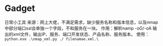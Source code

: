 # Gadget
日常小工具
来源：网上大佬，不满足需求，缺少服务名称和版本信息，以及nmap中部分端口ssl会单独一个字段，不和服务在一块。
作用：解析namp -oG/-oA 输出的xml文件，输出IP、服务、端口开发状态、产品名称、服务版本。
使用：``python.exe .\nmap_xml.py ./ filenamae.xml.\``
